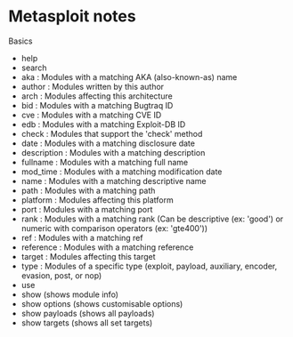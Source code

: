 # Metasploit notes

Basics
 - help
 - search
  - aka         :  Modules with a matching AKA (also-known-as) name
  - author      :  Modules written by this author
  - arch        :  Modules affecting this architecture
  - bid         :  Modules with a matching Bugtraq ID
  - cve         :  Modules with a matching CVE ID
  - edb         :  Modules with a matching Exploit-DB ID
  - check       :  Modules that support the 'check' method
  - date        :  Modules with a matching disclosure date
  - description :  Modules with a matching description
  - fullname    :  Modules with a matching full name
  - mod_time    :  Modules with a matching modification date
  - name        :  Modules with a matching descriptive name
  - path        :  Modules with a matching path
  - platform    :  Modules affecting this platform
  - port        :  Modules with a matching port
  - rank        :  Modules with a matching rank (Can be descriptive (ex: 'good') or numeric with comparison operators (ex: 'gte400'))
  - ref         :  Modules with a matching ref
  - reference   :  Modules with a matching reference
  - target      :  Modules affecting this target
  - type        :  Modules of a specific type (exploit, payload, auxiliary, encoder, evasion, post, or nop)
 - use <full module name>
  - show (shows module info)
  - show options (shows customisable options)
  - show payloads (shows all payloads)
  - show targets (shows all set targets)
